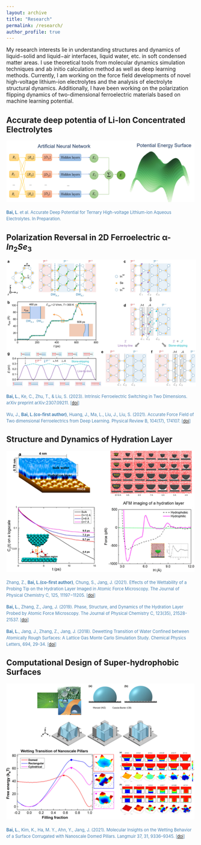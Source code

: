 ```yaml
---
layout: archive
title: "Research"
permalink: /research/
author_profile: true
---
```


My research interests lie in understanding structures and dynamics of liquid−solid and liquid−air interfaces, liquid water, etc. in soft condensed matter areas. I use theoretical tools from molecular dynamics simulation techniques and ab initio calculation method as well as deep learning methods. Currently, I am working on the force field developments of novel high-voltage lithium-ion electrolytes and the analysis of electrolyte structural dynamics. Additionally, I have been working on the polarization flipping dynamics of two-dimensional ferroelectric materials based on machine learning potential.

## Accurate deep potentia of Li-Ion Concentrated Electrolytes

<img src="/images/ann.png" alt="" width="500"/>

<!-- The wide electrochemical stability window and nonflammable characteristics exhibited by the localized super-high concentration aqueous electrolyte of lithium-ion batteries have brought new ideas for the development of next-generation power requirements. Ion transport, as one of the most fundamental processes of electrolytes, is important for the design and development of high performance nonflammable batteries. However, atomistic mechanisms and characteristics of ion transport in localized ultra-high concentration electrolytes remain largely unexplored. I employ the "modular development of deep potential" strategy, integrating deep learning, first-principles calculations, and molecular dynamics methods, to develop a deep neural network-based model potential known as Deep Potential(forcefield). The development of this deep potential is of great significance for enabling large-scale molecular dynamics simulations of complex high-concentration electrolytes, as well as opening up avenues for analyzing the microscopic structure, ion conductivity, and transport mechanisms of localized ultra-high concentration electrolytes. -->

<span style="color:steelblue; font-size:0.8em;"> **Bai, L**. et al. Accurate Deep Potential for Ternary High-voltage Lithium-ion Aqueous Electrolytes. In Preparation.



## Polarization Reversal in 2D Ferroelectric α-$In_2$$Se_3$

<img src="/images/Avalanche dynamics of 1D domain walls.jpg" alt="" width="700"/>
 

 <!-- Two-dimensional (2D) ferroelectric semiconductors with electrically addressable vertical polarization present opportunities for integrating ferroelectrics into high-density ultrathin nanoelectronics, yet quantitative microscopic understanding of ferroelectric switching in 2D is rather limited. We employ deep-learning-assisted large-scale molecular dynamics simulations to analyze the switching processes of 2D domains and 1D domain walls in 2D ferroelectrics with out-of-plane polarization, revealing mechanisms fundamentally different from those of bulk ferroelectrics. We discover that a single domain is unswitchable by an out-of-plane electric field due to forbidden splitting of Wyckoff orbits. This ``splitting restriction principle" is a prevalent feature across a wide spectrum of 2D systems with sliding ferroelectricity and moir\'e ferroelectricity. Despite lacking in-plane effective polarization, 1D domain walls are easily moved by in-plane fields, exhibiting unusual avalanche dynamics characterized by abrupt, intermittent moving patterns. The propagating velocity at various temperatures, field orientations, and strengths can be statistically described with a universal creep equation, featuring a dynamical exponent of 2 that is distinct from all known values for elastic interfaces moving in disordered media. We demonstrate a tunable onset field for the intrinsic creep-depinning transition, suggesting a simple route for on-demand configuration of switching speed. -->



<span style="color:steelblue; font-size:0.8em;">  **Bai, L.**, Ke, C., Zhu, T., & Liu, S. (2023). Intrinsic Ferroelectric Switching in Two Dimensions. arXiv preprint arXiv:2307.09211. [[doi](
https://doi.org/10.48550/arXiv.2307.09211)]</span>

<span style="color:steelblue; font-size:0.8em;">  Wu, J., **Bai, L.(co-first author)**, Huang, J., Ma, L., Liu, J., Liu, S. (2021). Accurate Force Field of Two dimensional Ferroelectrics from Deep Learning. Physical Review B, 104(17), 174107. [[doi](
https://doi.org/10.1103/PhysRevB.104.174107)]</span>


## Structure and Dynamics of Hydration Layer
<img src="/images/hydration.png" alt="" width="500"/>


<span style="color:steelblue; font-size:0.8em;">   Zhang, Z., **Bai, L.(co-first author)**, Chung, S., Jang, J. (2021). Effects of the Wettability of a Probing Tip on the Hydration Layer Imaged in Atomic Force Microscopy. The Journal of Physical Chemistry
C, 125, 11197−11205. [[doi](
https://doi.org/10.1021/acs.jpcc.1c02022)]</span>

<span style="color:steelblue; font-size:0.8em;">  **Bai, L.**, Zhang, Z., Jang, J. (2019). Phase, Structure, and Dynamics of the Hydration Layer Probed by Atomic Force Microscopy. The Journal of Physical Chemistry C, 123(35), 21528-21537. [[doi](
https://doi.org/10.1021/acs.jpcc.9b04736)]</span>

<span style="color:steelblue; font-size:0.8em;">  **Bai, L.**, Jang, J., Zhang, Z., Jang, J. (2018). Dewetting Transition of Water Confined between Atomically
Rough Surfaces: A Lattice Gas Monte Carlo Simulation Study. Chemical Physics Letters, 694, 29-34. [[doi](
https://doi.org/10.1016/j.cplett.2018.01.032)]</span>


## Computational Design of Super-hydrophobic Surfaces
<img src="/images/surface-design.png" alt="" width="500"/>


<span style="color:steelblue; font-size:0.8em;">  **Bai, L.**, Kim, K., Ha, M. Y., Ahn, Y., Jang, J. (2021). Molecular Insights on the Wetting Behavior of a Surface Corrugated with Nanoscale Domed Pillars. Langmuir 37, 31, 9336–9345. [[doi](
https://doi.org/10.1021/acs.langmuir.0c03517)]</span>

